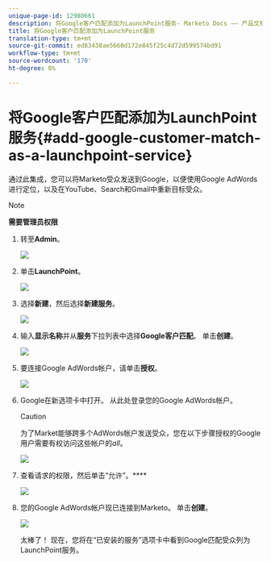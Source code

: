 ```yaml
---
unique-page-id: 12980661
description: 将Google客户匹配添加为LaunchPoint服务- Marketo Docs —— 产品文档
title: 将Google客户匹配添加为LaunchPoint服务
translation-type: tm+mt
source-git-commit: ed83438ae5660d172e845f25c4d72d599574bd91
workflow-type: tm+mt
source-wordcount: '170'
ht-degree: 0%

---
```



# 将Google客户匹配添加为LaunchPoint服务{#add-google-customer-match-as-a-launchpoint-service}

通过此集成，您可以将Marketo受众发送到Google，以便使用Google AdWords进行定位，以及在YouTube、Search和Gmail中重新目标受众。

>[!NOTE]
>
>**需要管理员权限**

1. 转至&#x200B;**Admin**。

   ![](assets/admin.png)

1. 单击&#x200B;**LaunchPoint**。

   ![](assets/image2014-12-5-14-3a35-3a27.png)

1. 选择&#x200B;**新建**，然后选择&#x200B;**新建服务**。

   ![](assets/image2014-12-5-14-3a37-3a33.png)

1. 输入&#x200B;**显示名称**&#x200B;并从&#x200B;**服务**&#x200B;下拉列表中选择&#x200B;**Google客户匹配**。 单击&#x200B;**创建**。

   ![](assets/chooseservice.png)

1. 要连接Google AdWords帐户，请单击&#x200B;**授权**。

   ![](assets/authorizeaccount-1.png)

1. Google在新选项卡中打开。 从此处登录您的Google AdWords帐户。

   >[!CAUTION]
   >
   >为了Market能够跨多个AdWords帐户发送受众，您在以下步骤授权的Google用户需要有权访问这些帐户的&#x200B;_all_。

   ![](assets/chooseaccount.png)

1. 查看请求的权限，然后单击“允许”。****

   ![](assets/reviewpermissions.png)

1. 您的Google AdWords帐户现已连接到Marketo。 单击&#x200B;**创建**。

   ![](assets/authorizesuccess.png)

   太棒了！ 现在，您将在“已安装的服务”选项卡中看到Google匹配受众列为LaunchPoint服务。
